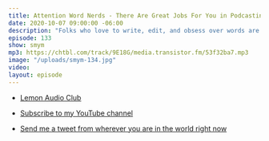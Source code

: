 ```yaml
---
title: Attention Word Nerds - There Are Great Jobs For You in Podcasting!
date: 2020-10-07 09:00:00 -06:00
description: "Folks who love to write, edit, and obsess over words are very much needed in podcasting. And maybe you don't see it, but I do. Let me encourage you to get involved even if you don't have a face (or voice) for audio."
episode: 133
show: smym
mp3: https://chtbl.com/track/9E18G/media.transistor.fm/53f32ba7.mp3
image: "/uploads/smym-134.jpg"
video: 
layout: episode
---
```


* [Lemon Audio Club](https://lemonaudio.club/)
* [Subscribe to my YouTube channel](https://www.youtube.com/c/lemonproductionsca)

* [Send me a tweet from wherever you are in the world right now](https://twitter.com/iChris)